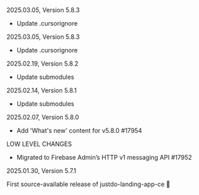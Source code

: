 2025.03.05, Version 5.8.3

* Update .cursorignore

2025.03.05, Version 5.8.3

* Update .cursorignore

2025.02.19, Version 5.8.2

* Update submodules

2025.02.14, Version 5.8.1

* Update submodules

2025.02.07, Version 5.8.0

* Add 'What's new' content for v5.8.0 #17954

LOW LEVEL CHANGES

* Migrated to Firebase Admin’s HTTP v1 messaging API #17952

2025.01.30, Version 5.7.1

First source-available release of justdo-landing-app-ce 🎉
